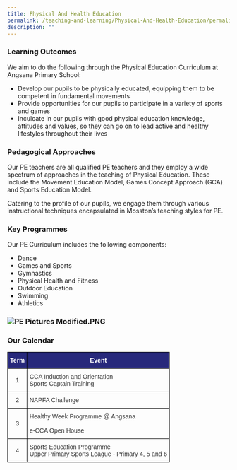 ```yaml
---
title: Physical And Health Education
permalink: /teaching-and-learning/Physical-And-Health-Education/permalink
description: ""
---
```

### Learning Outcomes

  
We aim to do the following through the Physical Education Curriculum at Angsana Primary School:  

*   Develop our pupils to be physically educated, equipping them to be competent in fundamental movements
*   Provide opportunities for our pupils to participate in a variety of sports and games
*   Inculcate in our pupils with good physical education knowledge, attitudes and values, so they can go on to lead active and healthy lifestyles throughout their lives

### Pedagogical Approaches  

Our PE teachers are all qualified PE teachers and they employ a wide spectrum of approaches in the teaching of Physical Education. These include the Movement Education Model, Games Concept Approach (GCA) and Sports Education Model.

Catering to the profile of our pupils, we engage them through various instructional techniques encapsulated in Mosston’s teaching styles for PE. 

### Key Programmes

  
Our PE Curriculum includes the following components:  

*   Dance
*   Games and Sports
*   Gymnastics
*   Physical Health and Fitness
*   Outdoor Education
*   Swimming
*   Athletics 

### ![PE Pictures Modified.PNG](https://angsanapri.moe.edu.sg/qql/slot/u167/academic_programmes/pe/PE%20Pictures%20Modified.PNG)

### Our Calendar  

<style type="text/css">
.tg  {border-collapse:collapse;border-spacing:0;}
.tg td{border-color:black;border-style:solid;border-width:1px;font-family:Arial, sans-serif;font-size:14px;
  overflow:hidden;padding:10px 5px;word-break:normal;}
.tg th{border-color:black;border-style:solid;border-width:1px;font-family:Arial, sans-serif;font-size:14px;
  font-weight:normal;overflow:hidden;padding:10px 5px;word-break:normal;}
.tg .tg-yxec{color:#333;text-align:center;vertical-align:middle}
.tg .tg-ujx6{color:#333;text-align:left;vertical-align:top}
.tg .tg-2srx{background-color:#27287B;color:#FFF;font-weight:bold;text-align:center;vertical-align:top}
</style>
<table class="tg">
<thead>
  <tr>
    <th class="tg-2srx">Term</th>
    <th class="tg-2srx">Event</th>
  </tr>
</thead>
<tbody>
  <tr>
    <td class="tg-yxec">1</td>
    <td class="tg-ujx6">CCA Induction and Orientation<br>Sports Captain Training</td>
  </tr>
  <tr>
    <td class="tg-yxec">2</td>
    <td class="tg-ujx6">NAPFA Challenge</td>
  </tr>
  <tr>
    <td class="tg-yxec">3</td>
    <td class="tg-ujx6">Healthy Week Programme @ Angsana<br><br>e-CCA Open House<br></td>
  </tr>
  <tr>
    <td class="tg-yxec">4</td>
    <td class="tg-ujx6">Sports Education Programme<br>Upper Primary Sports League - Primary 4, 5 and 6</td>
  </tr>
</tbody>
</table>